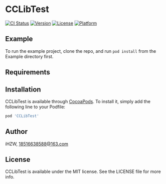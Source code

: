 # CCLibTest

[![CI Status](https://img.shields.io/travis/iHZW/CCLibTest.svg?style=flat)](https://travis-ci.org/iHZW/CCLibTest)
[![Version](https://img.shields.io/cocoapods/v/CCLibTest.svg?style=flat)](https://cocoapods.org/pods/CCLibTest)
[![License](https://img.shields.io/cocoapods/l/CCLibTest.svg?style=flat)](https://cocoapods.org/pods/CCLibTest)
[![Platform](https://img.shields.io/cocoapods/p/CCLibTest.svg?style=flat)](https://cocoapods.org/pods/CCLibTest)

## Example

To run the example project, clone the repo, and run `pod install` from the Example directory first.

## Requirements

## Installation

CCLibTest is available through [CocoaPods](https://cocoapods.org). To install
it, simply add the following line to your Podfile:

```ruby
pod 'CCLibTest'
```

## Author

iHZW, 18516638588@163.com

## License

CCLibTest is available under the MIT license. See the LICENSE file for more info.

